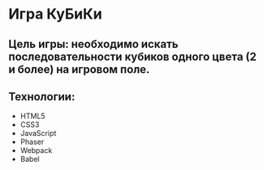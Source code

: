# Игра КуБиКи
Цель игры: необходимо искать последовательности кубиков одного цвета (2 и более) на игровом поле.
----

## Технологии:
- HTML5
- CSS3
- JavaScript
- Phaser
- Webpack
- Babel

